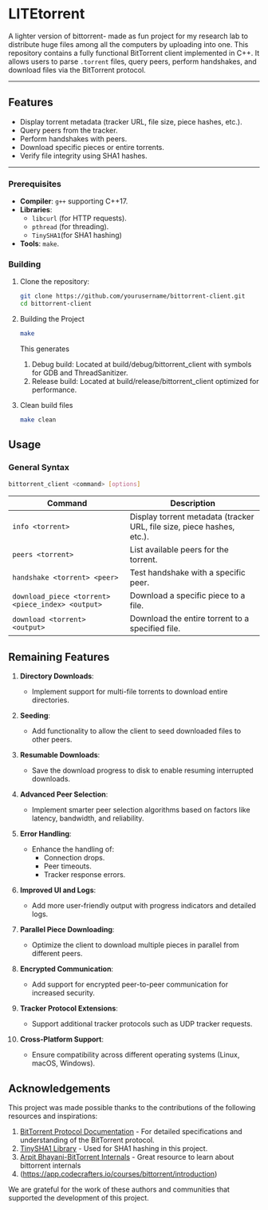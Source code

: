 # LITEtorrent
A lighter version of bittorrent- made as fun project for my research lab to distribute huge files among all the computers by uploading into one. This repository contains a fully functional BitTorrent client implemented in C++. It allows users to parse `.torrent` files, query peers, perform handshakes, and download files via the BitTorrent protocol.

---

## **Features**

- Display torrent metadata (tracker URL, file size, piece hashes, etc.).
- Query peers from the tracker.
- Perform handshakes with peers.
- Download specific pieces or entire torrents.
- Verify file integrity using SHA1 hashes.

---

### **Prerequisites**

- **Compiler**: `g++` supporting C++17.
- **Libraries**: 
  - `libcurl` (for HTTP requests).
  - `pthread` (for threading).
  - `TinySHA1`(for SHA1 hashing)
- **Tools**: `make`.

### **Building**

1. Clone the repository:
    ```bash
    git clone https://github.com/yourusername/bittorrent-client.git
    cd bittorrent-client
    ```

2. Building the Project
    ```bash
    make
    ```
    This generates
    1. Debug build: Located at build/debug/bittorrent_client with symbols for GDB and ThreadSanitizer.
    2. Release build: Located at build/release/bittorrent_client optimized for performance.

3. Clean build files
    ```bash
    make clean
    ```

## **Usage**

### **General Syntax**
```bash
bittorrent_client <command> [options]
```

| Command                  | Description                                                          |
|--------------------------|----------------------------------------------------------------------|
| `info <torrent>`         | Display torrent metadata (tracker URL, file size, piece hashes, etc.). |
| `peers <torrent>`        | List available peers for the torrent.                               |
| `handshake <torrent> <peer>` | Test handshake with a specific peer.                               |
| `download_piece <torrent> <piece_index> <output>` | Download a specific piece to a file.                      |
| `download <torrent> <output>` | Download the entire torrent to a specified file.                  |

## **Remaining Features**

1. **Directory Downloads**:
   - Implement support for multi-file torrents to download entire directories.

2. **Seeding**:
   - Add functionality to allow the client to seed downloaded files to other peers.

3. **Resumable Downloads**:
   - Save the download progress to disk to enable resuming interrupted downloads.

4. **Advanced Peer Selection**:
   - Implement smarter peer selection algorithms based on factors like latency, bandwidth, and reliability.

5. **Error Handling**:
   - Enhance the handling of:
     - Connection drops.
     - Peer timeouts.
     - Tracker response errors.

6. **Improved UI and Logs**:
   - Add more user-friendly output with progress indicators and detailed logs.

7. **Parallel Piece Downloading**:
   - Optimize the client to download multiple pieces in parallel from different peers.

8. **Encrypted Communication**:
   - Add support for encrypted peer-to-peer communication for increased security.

9. **Tracker Protocol Extensions**:
   - Support additional tracker protocols such as UDP tracker requests.

10. **Cross-Platform Support**:
    - Ensure compatibility across different operating systems (Linux, macOS, Windows).

## **Acknowledgements**

This project was made possible thanks to the contributions of the following resources and inspirations:

1. [BitTorrent Protocol Documentation](https://www.bittorrent.org/beps/bep_0003.html) - For detailed specifications and understanding of the BitTorrent protocol.
2. [TinySHA1 Library](https://github.com/mohaps/TinySHA1) - Used for SHA1 hashing in this project.
3. [Arpit Bhayani-BitTorrent Internals](https://www.youtube.com/watch?v=v7cR0ZolaUA&list=PLsdq-3Z1EPT1rNeq2GXpnivaWINnOaCd0) - Great resource to learn about bittorrent internals
4. (https://app.codecrafters.io/courses/bittorrent/introduction)

We are grateful for the work of these authors and communities that supported the development of this project.

